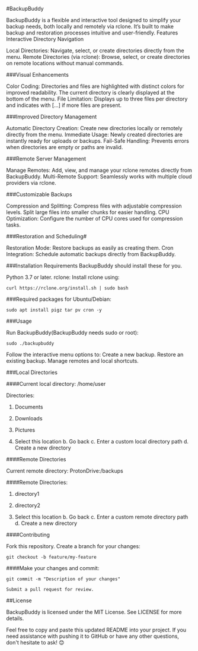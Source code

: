 #BackupBuddy

BackupBuddy is a flexible and interactive tool designed to simplify your backup needs, both locally and remotely via rclone. It’s built to make backup and restoration processes intuitive and user-friendly.
Features
Interactive Directory Navigation

   Local Directories: Navigate, select, or create directories directly from the menu.
   Remote Directories (via rclone): Browse, select, or create directories on remote locations without manual commands.

###Visual Enhancements

   Color Coding:
      Directories and files are highlighted with distinct colors for improved readability.
      The current directory is clearly displayed at the bottom of the menu.
   File Limitation: Displays up to three files per directory and indicates with [...] if more files are present.

###Improved Directory Management

   Automatic Directory Creation: Create new directories locally or remotely directly from the menu.
   Immediate Usage: Newly created directories are instantly ready for uploads or backups.
   Fail-Safe Handling: Prevents errors when directories are empty or paths are invalid.

###Remote Server Management

   Manage Remotes: Add, view, and manage your rclone remotes directly from BackupBuddy.
   Multi-Remote Support: Seamlessly works with multiple cloud providers via rclone.

###Customizable Backups

   Compression and Splitting:
      Compress files with adjustable compression levels.
      Split large files into smaller chunks for easier handling.
   CPU Optimization: Configure the number of CPU cores used for compression tasks.

###Restoration and Scheduling#

   Restoration Mode: Restore backups as easily as creating them.
   Cron Integration: Schedule automatic backups directly from BackupBuddy.

###Installation
Requirements
BackupBuddy should install these for you.

 Python 3.7 or later.
 rclone: Install rclone using:

    curl https://rclone.org/install.sh | sudo bash

###Required packages for Ubuntu/Debian:

    sudo apt install pigz tar pv cron -y

###Usage

   Run BackupBuddy(BackupBuddy needs sudo or root):

    sudo ./backupbuddy

   Follow the interactive menu options to:
        Create a new backup.
        Restore an existing backup.
        Manage remotes and local shortcuts.


###Local Directories

####Current local directory: /home/user

Directories:
1. Documents
2. Downloads
3. Pictures

0. Select this location
b. Go back
c. Enter a custom local directory path
d. Create a new directory

####Remote Directories

Current remote directory: ProtonDrive:/backups

####Remote Directories:
1. directory1
2. directory2

0. Select this location
b. Go back
c. Enter a custom remote directory path
d. Create a new directory



####Contributing

   Fork this repository.
   Create a branch for your changes:

    git checkout -b feature/my-feature

####Make your changes and commit:

    git commit -m "Description of your changes"

    Submit a pull request for review.

##License

BackupBuddy is licensed under the MIT License. See LICENSE for more details.

Feel free to copy and paste this updated README into your project. If you need assistance with pushing it to GitHub or have any other questions, don't hesitate to ask! 😊
